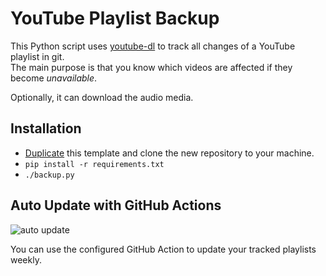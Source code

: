 # YouTube Playlist Backup

This Python script uses [youtube-dl](https://github.com/ytdl-org/youtube-dl) to track all changes of a YouTube playlist in git.  
The main purpose is that you know which videos are affected if they become _unavailable_.

Optionally, it can download the audio media.

## Installation

- [Duplicate](https://github.com/m1ckey/youtube-playlist-backup/generate) this template and clone the new repository to your machine.
- `pip install -r requirements.txt`
- `./backup.py`

## Auto Update with GitHub Actions
![auto update](../../workflows/Playlist%20Update/badge.svg)

You can use the configured GitHub Action to update your tracked playlists weekly.
